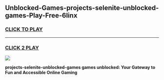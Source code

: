 
## Unblocked-Games-projects-selenite-unblocked-games-Play-Free-6linx
<h3>
<a href="https://premium76.site?title=projects-selenite-unblocked-games&ref=19M">CLICK TO PLAY</a></h3>
<hr>

<h3>
<a href="https://premium76.site?title=projects-selenite-unblocked-games&ref=19M">CLICK 2 PLAY</a>
  
</h3>

<a href="https://premium76.site?title=projects-selenite-unblocked-games&ref=19M"><img src="https://clearcache.store/games.png"></a>


**projects-selenite-unblocked-games games unblocked: Your Gateway to Fun and Accessible Online Gaming**
